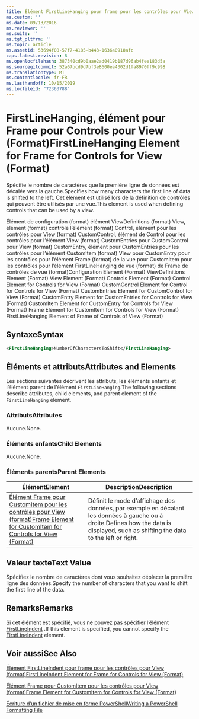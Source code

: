 ```yaml
---
title: Élément FirstLineHanging pour frame pour les contrôles pour View (format) | Microsoft Docs
ms.custom: ''
ms.date: 09/13/2016
ms.reviewer: ''
ms.suite: ''
ms.tgt_pltfrm: ''
ms.topic: article
ms.assetid: 53694f08-57f7-4185-b443-1636a0918afc
caps.latest.revision: 8
ms.openlocfilehash: 387340cd9b0aae2ad0419b187d96ab4fee183d5a
ms.sourcegitcommit: 52a67bcd9d7bf3e8600ea4302d1fa8970ff9c998
ms.translationtype: MT
ms.contentlocale: fr-FR
ms.lasthandoff: 10/15/2019
ms.locfileid: "72363788"
---
```

# <a name="firstlinehanging-element-for-frame-for-controls-for-view-format"></a><span data-ttu-id="f21dd-102">FirstLineHanging, élément pour Frame pour Controls pour View (Format)</span><span class="sxs-lookup"><span data-stu-id="f21dd-102">FirstLineHanging Element for Frame for Controls for View (Format)</span></span>

<span data-ttu-id="f21dd-103">Spécifie le nombre de caractères que la première ligne de données est décalée vers la gauche.</span><span class="sxs-lookup"><span data-stu-id="f21dd-103">Specifies how many characters the first line of data is shifted to the left.</span></span> <span data-ttu-id="f21dd-104">Cet élément est utilisé lors de la définition de contrôles qui peuvent être utilisés par une vue.</span><span class="sxs-lookup"><span data-stu-id="f21dd-104">This element is used when defining controls that can be used by a view.</span></span>

<span data-ttu-id="f21dd-105">Élément de configuration (format) élément ViewDefinitions (format) View, élément (format) contrôle l’élément (format) Control, élément pour les contrôles pour View (format) CustomControl, élément de Control pour les contrôles pour l’élément View (format) CustomEntries pour CustomControl pour View (format) CustomEntry, élément pour CustomEntries pour les contrôles pour l’élément CustomItem (format) View pour CustomEntry pour les contrôles pour l’élément Frame (format) de la vue pour CustomItem pour les contrôles pour l’élément FirstLineHanging de vue (format) de Frame de contrôles de vue (format)</span><span class="sxs-lookup"><span data-stu-id="f21dd-105">Configuration Element (Format) ViewDefinitions Element (Format) View Element (Format) Controls Element (Format) Control Element for Controls for View (Format) CustomControl Element for Control for Controls for View (Format) CustomEntries Element for CustomControl for View (Format) CustomEntry Element for CustomEntries for Controls for View (Format) CustomItem Element for CustomEntry for Controls for View (Format) Frame Element for CustomItem for Controls for View (Format) FirstLineHanging Element of Frame of Controls of View (Format)</span></span>

## <a name="syntax"></a><span data-ttu-id="f21dd-106">Syntaxe</span><span class="sxs-lookup"><span data-stu-id="f21dd-106">Syntax</span></span>

```xml
<FirstLineHanging>NumberOfCharactersToShift</FirstLineHanging>
```

## <a name="attributes-and-elements"></a><span data-ttu-id="f21dd-107">Éléments et attributs</span><span class="sxs-lookup"><span data-stu-id="f21dd-107">Attributes and Elements</span></span>

<span data-ttu-id="f21dd-108">Les sections suivantes décrivent les attributs, les éléments enfants et l’élément parent de l’élément `FirstLineHanging`.</span><span class="sxs-lookup"><span data-stu-id="f21dd-108">The following sections describe attributes, child elements, and parent element of the `FirstLineHanging` element.</span></span>

### <a name="attributes"></a><span data-ttu-id="f21dd-109">Attributs</span><span class="sxs-lookup"><span data-stu-id="f21dd-109">Attributes</span></span>

<span data-ttu-id="f21dd-110">Aucune.</span><span class="sxs-lookup"><span data-stu-id="f21dd-110">None.</span></span>

### <a name="child-elements"></a><span data-ttu-id="f21dd-111">Éléments enfants</span><span class="sxs-lookup"><span data-stu-id="f21dd-111">Child Elements</span></span>

<span data-ttu-id="f21dd-112">Aucune.</span><span class="sxs-lookup"><span data-stu-id="f21dd-112">None.</span></span>

### <a name="parent-elements"></a><span data-ttu-id="f21dd-113">Éléments parents</span><span class="sxs-lookup"><span data-stu-id="f21dd-113">Parent Elements</span></span>

|<span data-ttu-id="f21dd-114">Élément</span><span class="sxs-lookup"><span data-stu-id="f21dd-114">Element</span></span>|<span data-ttu-id="f21dd-115">Description</span><span class="sxs-lookup"><span data-stu-id="f21dd-115">Description</span></span>|
|-------------|-----------------|
|[<span data-ttu-id="f21dd-116">Élément Frame pour CustomItem pour les contrôles pour View (format)</span><span class="sxs-lookup"><span data-stu-id="f21dd-116">Frame Element for CustomItem for Controls for View (Format)</span></span>](./frame-element-for-customitem-for-controls-for-view-format.md)|<span data-ttu-id="f21dd-117">Définit le mode d’affichage des données, par exemple en décalant les données à gauche ou à droite.</span><span class="sxs-lookup"><span data-stu-id="f21dd-117">Defines how the data is displayed, such as shifting the data to the left or right.</span></span>|

## <a name="text-value"></a><span data-ttu-id="f21dd-118">Valeur texte</span><span class="sxs-lookup"><span data-stu-id="f21dd-118">Text Value</span></span>

<span data-ttu-id="f21dd-119">Spécifiez le nombre de caractères dont vous souhaitez déplacer la première ligne des données.</span><span class="sxs-lookup"><span data-stu-id="f21dd-119">Specify the number of characters that you want to shift the first line of the data.</span></span>

## <a name="remarks"></a><span data-ttu-id="f21dd-120">Remarks</span><span class="sxs-lookup"><span data-stu-id="f21dd-120">Remarks</span></span>

<span data-ttu-id="f21dd-121">Si cet élément est spécifié, vous ne pouvez pas spécifier l’élément [FirstLineIndent](./firstlineindent-element-for-frame-for-controls-for-view-format.md) .</span><span class="sxs-lookup"><span data-stu-id="f21dd-121">If this element is specified, you cannot specify the [FirstLineIndent](./firstlineindent-element-for-frame-for-controls-for-view-format.md) element.</span></span>

## <a name="see-also"></a><span data-ttu-id="f21dd-122">Voir aussi</span><span class="sxs-lookup"><span data-stu-id="f21dd-122">See Also</span></span>

[<span data-ttu-id="f21dd-123">Élément FirstLineIndent pour frame pour les contrôles pour View (format)</span><span class="sxs-lookup"><span data-stu-id="f21dd-123">FirstLineIndent Element for Frame for Controls for View (Format)</span></span>](./firstlineindent-element-for-frame-for-controls-for-view-format.md)

[<span data-ttu-id="f21dd-124">Élément Frame pour CustomItem pour les contrôles pour View (format)</span><span class="sxs-lookup"><span data-stu-id="f21dd-124">Frame Element for CustomItem for Controls for View (Format)</span></span>](./frame-element-for-customitem-for-controls-for-view-format.md)

[<span data-ttu-id="f21dd-125">Écriture d’un fichier de mise en forme PowerShell</span><span class="sxs-lookup"><span data-stu-id="f21dd-125">Writing a PowerShell Formatting File</span></span>](./writing-a-powershell-formatting-file.md)
